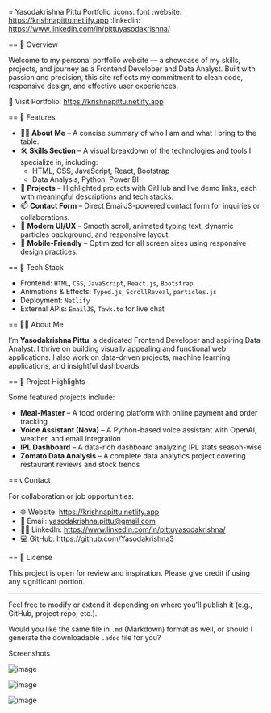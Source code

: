 = Yasodakrishna Pittu Portfolio
:icons: font
:website: https://krishnapittu.netlify.app
:linkedin: https://www.linkedin.com/in/pittuyasodakrishna/

== 📌 Overview

Welcome to my personal portfolio website — a showcase of my skills, projects, and journey as a Frontend Developer and Data Analyst. Built with passion and precision, this site reflects my commitment to clean code, responsive design, and effective user experiences.

🔗 Visit Portfolio: https://krishnapittu.netlify.app

== 🚀 Features

* 👨‍💻 **About Me** – A concise summary of who I am and what I bring to the table.
* 🛠️ **Skills Section** – A visual breakdown of the technologies and tools I specialize in, including:
  - HTML, CSS, JavaScript, React, Bootstrap
  - Data Analysis, Python, Power BI
* 📂 **Projects** – Highlighted projects with GitHub and live demo links, each with meaningful descriptions and tech stacks.
* 📫 **Contact Form** – Direct EmailJS-powered contact form for inquiries or collaborations.
* 🎨 **Modern UI/UX** – Smooth scroll, animated typing text, dynamic particles background, and responsive layout.
* 📱 **Mobile-Friendly** – Optimized for all screen sizes using responsive design practices.

== 🧱 Tech Stack

* Frontend: `HTML`, `CSS`, `JavaScript`, `React.js`, `Bootstrap`
* Animations & Effects: `Typed.js`, `ScrollReveal`, `particles.js`
* Deployment: `Netlify`
* External APIs: `EmailJS`, `Tawk.to` for live chat

== 🧑‍💼 About Me

I’m **Yasodakrishna Pittu**, a dedicated Frontend Developer and aspiring Data Analyst. I thrive on building visually appealing and functional web applications. I also work on data-driven projects, machine learning applications, and insightful dashboards.

== 📁 Project Highlights

Some featured projects include:

* **Meal-Master** – A food ordering platform with online payment and order tracking
* **Voice Assistant (Nova)** – A Python-based voice assistant with OpenAI, weather, and email integration
* **IPL Dashboard** – A data-rich dashboard analyzing IPL stats season-wise
* **Zomato Data Analysis** – A complete data analytics project covering restaurant reviews and stock trends

== 📞 Contact

For collaboration or job opportunities:

* 🌐 Website: https://krishnapittu.netlify.app
* 📧 Email: yasodakrishna.pittu@gmail.com
* 🧑‍💼 LinkedIn: https://www.linkedin.com/in/pittuyasodakrishna/
* 💻 GitHub: https://github.com/Yasodakrishna3

== 📜 License

This project is open for review and inspiration. Please give credit if using any significant portion.

---

Feel free to modify or extend it depending on where you'll publish it (e.g., GitHub, project repo, etc.).

Would you like the same file in `.md` (Markdown) format as well, or should I generate the downloadable `.adoc` file for you?





Screenshots


![image](https://github.com/user-attachments/assets/37d515e8-1808-4262-a668-90a293068882)

![image](https://github.com/user-attachments/assets/d439473d-39fc-423e-a7ab-5372fe7d7fe2)

![image](https://github.com/user-attachments/assets/ba87c48d-b4e0-410e-8239-126ca7500dd2)



